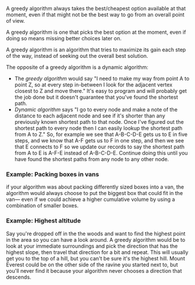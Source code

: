 
A greedy algorithm always takes the best/cheapest option available at that moment, even if that might not be the best way to go from an overall point of view.

A greedy algorithm is one that picks the best option at the moment, even if doing so means missing better choices later on.

A greedy algorithm is an algorithm that tries to maximize its gain each step of the way, instead of seeking out the overall best solution.

The opposite of a greedy algorithm is a dynamic algorithm:
- The *greedy algorithm* would say "I need to make my way from point A to point Z, so at every step in-between I look for the adjacent vertex closest to Z and move there." It's easy to program and will probably get the job done but it doesn't guarantee that you've found the shortest path.
- *Dynamic algorithm* says "I go to every node and make a note of the distance to each adjacent node and see if it's shorter than any previously known shortest path to that node. Once I've figured out the shortest path to every node then I can easily lookup the shortest path from A to Z." So, for example we see that A-B-C-D-E gets us to E in five steps, and we know that A-F gets us to F in one step, and then we see that E connects to F so we update our records to say the shortest path from A to E is A-F-E instead of A-B-C-D-E. Continue doing this until you have found the shortest paths from any node to any other node.

### Example: Packing boxes in vans
if your algorithm was about packing differently sized boxes into a van, the algorithm would always choose to put the biggest box that could fit in the van— even if we could achieve a higher cumulative volume by using a combination of smaller boxes.

### Example: Highest altitude
Say you're dropped off in the the woods and want to find the highest point in the area so you can have a look around. A greedy algorithm would be to look at your immediate surroundings and pick the direction that has the highest slope, then travel that direction for a bit and repeat. This will usually get you to the top of a hill, but you can't be sure it's the highest hill. Mount Everest could be on the other side of the ravine you started next to, but you'll never find it because your algorithm never chooses a direction that descends.
